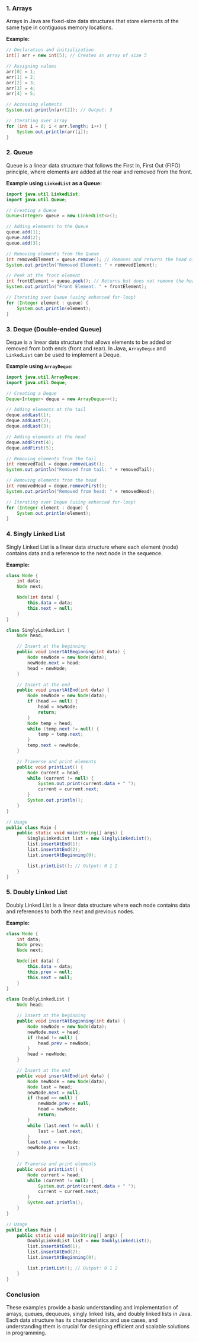 ### 1. Arrays

Arrays in Java are fixed-size data structures that store elements of the same type in contiguous memory locations.

**Example:**

```java
// Declaration and initialization
int[] arr = new int[5]; // Creates an array of size 5

// Assigning values
arr[0] = 1;
arr[1] = 2;
arr[2] = 3;
arr[3] = 4;
arr[4] = 5;

// Accessing elements
System.out.println(arr[2]); // Output: 3

// Iterating over array
for (int i = 0; i < arr.length; i++) {
    System.out.println(arr[i]);
}
```

### 2. Queue

Queue is a linear data structure that follows the First In, First Out (FIFO) principle, where elements are added at the rear and removed from the front.

**Example using `LinkedList` as a Queue:**

```java
import java.util.LinkedList;
import java.util.Queue;

// Creating a Queue
Queue<Integer> queue = new LinkedList<>();

// Adding elements to the Queue
queue.add(1);
queue.add(2);
queue.add(3);

// Removing elements from the Queue
int removedElement = queue.remove(); // Removes and returns the head of the Queue
System.out.println("Removed Element: " + removedElement);

// Peek at the front element
int frontElement = queue.peek(); // Returns but does not remove the head of the Queue
System.out.println("Front Element: " + frontElement);

// Iterating over Queue (using enhanced for-loop)
for (Integer element : queue) {
    System.out.println(element);
}
```

### 3. Deque (Double-ended Queue)

Deque is a linear data structure that allows elements to be added or removed from both ends (front and rear). In Java, `ArrayDeque` and `LinkedList` can be used to implement a Deque.

**Example using `ArrayDeque`:**

```java
import java.util.ArrayDeque;
import java.util.Deque;

// Creating a Deque
Deque<Integer> deque = new ArrayDeque<>();

// Adding elements at the tail
deque.addLast(1);
deque.addLast(2);
deque.addLast(3);

// Adding elements at the head
deque.addFirst(4);
deque.addFirst(5);

// Removing elements from the tail
int removedTail = deque.removeLast();
System.out.println("Removed from tail: " + removedTail);

// Removing elements from the head
int removedHead = deque.removeFirst();
System.out.println("Removed from head: " + removedHead);

// Iterating over Deque (using enhanced for-loop)
for (Integer element : deque) {
    System.out.println(element);
}
```

### 4. Singly Linked List

Singly Linked List is a linear data structure where each element (node) contains data and a reference to the next node in the sequence.

**Example:**

```java
class Node {
    int data;
    Node next;

    Node(int data) {
        this.data = data;
        this.next = null;
    }
}

class SinglyLinkedList {
    Node head;

    // Insert at the beginning
    public void insertAtBeginning(int data) {
        Node newNode = new Node(data);
        newNode.next = head;
        head = newNode;
    }

    // Insert at the end
    public void insertAtEnd(int data) {
        Node newNode = new Node(data);
        if (head == null) {
            head = newNode;
            return;
        }
        Node temp = head;
        while (temp.next != null) {
            temp = temp.next;
        }
        temp.next = newNode;
    }

    // Traverse and print elements
    public void printList() {
        Node current = head;
        while (current != null) {
            System.out.print(current.data + " ");
            current = current.next;
        }
        System.out.println();
    }
}

// Usage
public class Main {
    public static void main(String[] args) {
        SinglyLinkedList list = new SinglyLinkedList();
        list.insertAtEnd(1);
        list.insertAtEnd(2);
        list.insertAtBeginning(0);

        list.printList(); // Output: 0 1 2
    }
}
```

### 5. Doubly Linked List

Doubly Linked List is a linear data structure where each node contains data and references to both the next and previous nodes.

**Example:**

```java
class Node {
    int data;
    Node prev;
    Node next;

    Node(int data) {
        this.data = data;
        this.prev = null;
        this.next = null;
    }
}

class DoublyLinkedList {
    Node head;

    // Insert at the beginning
    public void insertAtBeginning(int data) {
        Node newNode = new Node(data);
        newNode.next = head;
        if (head != null) {
            head.prev = newNode;
        }
        head = newNode;
    }

    // Insert at the end
    public void insertAtEnd(int data) {
        Node newNode = new Node(data);
        Node last = head;
        newNode.next = null;
        if (head == null) {
            newNode.prev = null;
            head = newNode;
            return;
        }
        while (last.next != null) {
            last = last.next;
        }
        last.next = newNode;
        newNode.prev = last;
    }

    // Traverse and print elements
    public void printList() {
        Node current = head;
        while (current != null) {
            System.out.print(current.data + " ");
            current = current.next;
        }
        System.out.println();
    }
}

// Usage
public class Main {
    public static void main(String[] args) {
        DoublyLinkedList list = new DoublyLinkedList();
        list.insertAtEnd(1);
        list.insertAtEnd(2);
        list.insertAtBeginning(0);

        list.printList(); // Output: 0 1 2
    }
}
```

### Conclusion

These examples provide a basic understanding and implementation of arrays, queues, dequeues, singly linked lists, and doubly linked lists in Java. Each data structure has its characteristics and use cases, and understanding them is crucial for designing efficient and scalable solutions in programming.
